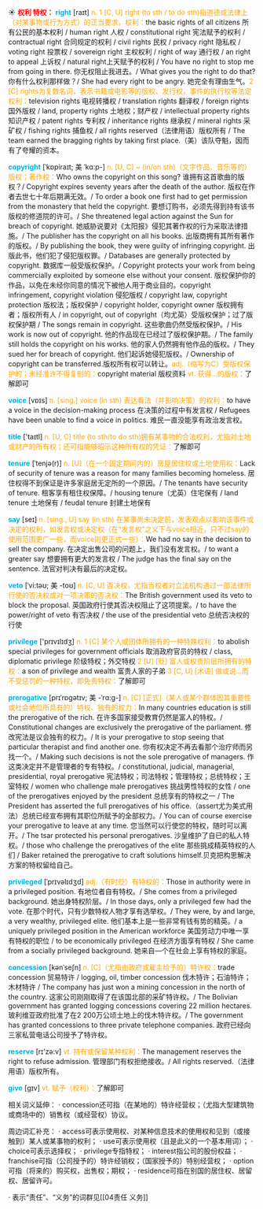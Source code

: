 ☀ <font color="red">**权利 特权：**</font>
<font color="sky blue">**right**</font> [raɪt] 
<font color="orange">n. 1 [C, U] right (to sth / to do sth)指道德或法律上（对某事物或行为方式）的正当要求，权利：</font>the basic rights of all citizens 所有公民的基本权利 / human right 人权 / constitutional right 宪法赋予的权利 / contractual right 合同规定的权利 / civil rights 民权 / privacy right 隐私权 / voting right 投票权 / sovereign right 主权权利 / right of way 通行权 / an right to appeal 上诉权 / natural right上天赋予的权利 / You have no right to stop me from going in there. 你无权阻止我进去。/ What gives you the right to do that? 你有什么权利那样做？/ She had every right to be angry. 她完全有理由生气。<font color="orange">2 [C] rights为复数名词，表示书籍或电影等的版权、发行权，事件的执行权等法定权利：</font>television rights 电视转播权 / translation rights 翻译权 / foreign rights 国外版权 / land, property rights 土地权；财产权 / intellectual property rights 知识产权 / patent rights 专利权 / inheritance rights 继承权 / mineral rights 采矿权 / fishing rights 捕鱼权 / all rights reserved（法律用语）版权所有 / The team earned the bragging rights by taking first place.（美）该队夺魁，因而有了夸耀的资本。
           
<font color="sky blue">**copyright**</font> [ˈkɒpiraɪt; 美 ˈkɑ:p-]
<font color="orange">n. [U, C] ~ (in/on sth)（文字作品、音乐等的）版权；著作权：</font>Who owns the copyright on this song? 谁拥有这首歌曲的版权？/ Copyright expires seventy years after the death of the author. 版权在作者去世七十年后期满无效。/ To order a book one first had to get permission from the monastery that held the copyright. 要想订购书，必须先得到持有该书版权的修道院的许可。/ She threatened legal action against the Sun for breach of copyright. 她威胁说要对《太阳报》侵犯其著作权的行为采取法律措施。/ The publisher has the copyright on all his books. 出版商拥有其所有著作的版权。/ By publishing the book, they were guilty of infringing copyright. 出版此书，他们犯了侵犯版权罪。/ Databases are generally protected by copyright. 数据库一般受版权保护。/ Copyright protects your work from being commercially exploited by someone else without your consent. 版权保护你的作品，以免在未经你同意的情况下被他人用于商业目的。copyright infringement, copyright violation 侵犯版权 / copyright law, copyright protection 版权法；版权保护 / copyright holder, copyright owner 版权拥有者；版权所有人 / in copyright, out of copyright（均尤英）受版权保护；过了版权保护期 / The songs remain in copyright. 这些歌曲仍然受版权保护。/ His work is now out of copyright. 他的作品现在已经过了版权保护期。/ The family still holds the copyright on his works. 他的家人仍然拥有他作品的版权。/ They sued her for breach of copyright. 他们起诉她侵犯版权。/ Ownership of copyright can be transferred.版权所有权可以转让。<font color="orange">adj.（缩写为C）受版权保护的；未经准许不得复制的：</font>copyright material 版权资料 <font color="orange">vt. 获得…的版权：</font>了解即可

<font color="sky blue">**voice**</font> [vɒɪs] 
<font color="orange">n. [sing.] voice (in sth) 表达看法（并影响决策）的权利：</font>to have a voice in the decision-making process 在决策的过程中有发言权 / Refugees have been unable to find a voice in politics. 难民一直没能享有政治发言权。

<font color="sky blue">**title**</font> ['taɪtl] 
<font color="orange">n. [U, C] title (to sth/to do sth)拥有某事物的合法权利，尤指对土地或财产的所有权；还可指能够昭示这种所有权的凭证：</font>了解即可
           
<font color="sky blue">**tenure**</font> [ˈtenjə(r)]
<font color="orange">n. [U]（在一个固定期间内的）房屋居住权或土地使用权：</font>Lack of security of tenure was a reason for many families becoming homeless. 居住权得不到保证是许多家庭居无定所的一个原因。/ The tenants have security of tenure. 租客享有租住权保障。/ housing tenure（尤英）住宅保有 / land tenure 土地保有 / feudal tenure 封建土地保有

<font color="sky blue">**say**</font> [seɪ] 
<font color="orange">n. [sing., U] say (in sth) 在某事尚未决定前，发表观点以影响该事件或决定的权利，如发言权或决定权（在“发言权”之义下与voice相近，只不过say的使用范围更广一些，而voice则更正式一些）：</font>We had no say in the decision to sell the company. 在决定出售公司的问题上，我们没有发言权。/ to want a greater say 想要拥有更大的发言权 / The judge has the final say on the sentence. 法官对判决有最后的决定权。
           
<font color="sky blue">**veto**</font> [ˈvi:təʊ; 美 -toʊ]
<font color="orange">n. [C, U] 否决权，尤指当权者对立法机构通过一部法律所行使的否决权或对一项决策的否决权：</font>The British government used its veto to block the proposal. 英国政府行使其否决权阻止了这项提案。/ to have the power/right of veto 有否决权 / the use of the presidential veto 总统否决权的行使

<font color="sky blue">**privilege**</font> ['prɪvɪlɪdӡ] 
<font color="orange">n. 1 [C] 某个人或团体所拥有的一种特殊权利：</font>to abolish special privileges for government officials 取消政府官员的特权 / class, diplomatic privilege 阶级特权；外交特权 <font color="orange">2 [U] [贬] 富人或权贵阶层所拥有的特权：</font>a son of privilege and wealth 富贵人家的子弟 <font color="orange">3 [C, U] [术语] 做或说…而不受惩罚的一种特权，即免责特权：</font>了解即可
           
<font color="sky blue">**prerogative**</font> [prɪˈrɒgətɪv; 美 -ˈrɑ:g-]
<font color="orange">n. [C] [正式]（某人或某个群体因其重要性或社会地位所具有的）特权、独有的权力：</font>In many countries education is still the prerogative of the rich. 在许多国家接受教育仍然是富人的特权。/ Constitutional changes are exclusively the prerogative of the parliament. 修改宪法是议会独有的权力。/ It is your prerogative to stop seeing that particular therapist and find another one. 你有权决定不再去看那个治疗师而另找一个。/ Making such decisions is not the sole prerogative of managers. 作这类决定并不是管理者的专有特权。/ constitutional, judicial, managerial, presidential, royal prerogative 宪法特权；司法特权；管理特权；总统特权；王室特权 / women who challenge male prerogatives 挑战男性特权的女性 / one of the prerogatives enjoyed by the president 总统享有的特权之一 / The President has asserted the full prerogatives of his office.（assert尤为美式用法）总统已经宣布拥有其职位所赋予的全部权力。/ You can of course exercise your prerogative to leave at any time. 您当然可以行使您的特权，随时可以离开。/ The tsar protected his personal prerogatives. 沙皇维护了自已的私人特权。/ those who challenge the prerogatives of the elite 那些挑成精英特权的人们 / Baker retained the prerogative to craft solutions himself.贝克把构思解决方案的特权留给自己。
           
<font color="sky blue">**privileged**</font> [ˈprɪvəlɪdʒd]
<font color="orange">adj.（有时贬）有特权的：</font>Those in authority were in a privileged position. 有地位者自有特权。/ She comes from a privileged background. 她出身特权阶层。/ In those days, only a privileged few had the vote. 在那个时代，只有少数特权人物才享有选举权。/ They were, by and large, a very wealthy, privileged elite. 他们基本上是一些非常有钱有势的精英。/ a uniquely privileged position in the American workforce 美国劳动力中唯一享有特权的职位 / to be economically privileged 在经济方面享有特权 / She came from a socially privileged background. 她来自—个在社会上享有特权的家庭。
           
<font color="sky blue">**concession**</font> [kənˈseʃn]
<font color="orange">n. [C]（尤指由政府或雇主给予的）特许权：</font>trade concession 贸易特许 / logging, oil, timber concession 伐木特许；石油特许；木材特许 / The company has just won a mining concession in the north of the country. 这家公司刚刚取得了在该国北部的采矿特许权。/ The Bolivian government has granted logging concessions covering 22 million hectares. 玻利维亚政府批准了在2 200万公顷土地上的伐木特许权。/ The government has granted concessions to three private telephone companies. 政府已经向三家私营电话公司授予了特许权。

<font color="sky blue">**reserve**</font> [rɪ'zə:v] 
<font color="orange">vt. 持有或保留某种权利：</font>The management reserves the right to refuse admission. 管理部门有权拒绝接收。/ All rights reserved.（法律用语）版权所有。

<font color="sky blue">**give**</font> [ɡɪv] 
<font color="orange">vt. 赋予（权利）：</font>了解即可

相关词义延伸：
· concession还可指（在某地的）特许经营权；（尤指大型建筑物或商场中的）销售权（或经营权）协议。

周边词汇补充：
· access可表示使用权、对某种信息技术的使用权和见到（或接触到）某人或某事物的权利；
· use可表示使用权（且是此义的一个基本用词）；
· choice可表示选择权；
· privilege专指特权；
· interest指公司的股份权益；
· franchise可指（公司授予的）特许经销权；（国家授予的）特别经营权；
· option可指（将来的）购买权，出售权；期权；
· residence可指在别国的居住权、居留权、居留许可。

· 表示“责任”、“义务”的词群见[[04责任 义务]]
